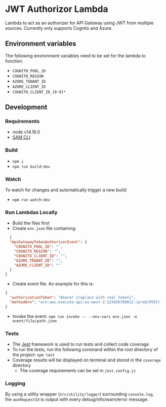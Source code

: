 # JWT Authorizor Lambda

Lambda to act as an authorizer for API Gateway using JWT from multiple sources. Currently only supports Cognito and Azure.

## Environment variables
The following environment variables need to be set for the lambda to function.

- `COGNITO_POOL_ID `
- `COGNITO_REGION`
- `AZURE_TENANT_ID`
- `AZURE_CLIENT_ID`
- `COGNITO_CLIENT_ID_[0-9]*`

## Development

### Requirements

- node v14.16.0
- [SAM CLI](https://docs.aws.amazon.com/serverless-application-model/latest/developerguide/serverless-sam-cli-install.html)


### Build

- `npm i`
- `npm run build:dev`

### Watch

To watch for changes and automatically trigger a new build:
- `npm run watch:dev`


### Run Lambdas Locally

- Build the files first
- Create `env.json` file containing:
```json
  {
  "ApiGatewayTokenAuthorizerEvent": {
    "COGNITO_POOL_ID": "",
    "COGNITO_REGION": "",
    "COGNITO_CLIENT_ID": "",
    "AZURE_TENANT_ID": "",
    "AZURE_CLIENT_ID": ""
  }
}
```
- Create event file. An example for this is:
```json
{
  "authorizationToken": "Bearer {replace with real token}",
  "methodArn": "arn:aws:execute-api:eu-west-2:123456789012:/prod/POST/{proxy+}"
}
```
- Invoke the event: `npm run invoke -- --env-vars env.json -e event/file/path.json`


### Tests

- The [Jest](https://jestjs.io/) framework is used to run tests and collect code coverage
- To run the tests, run the following command within the root directory of the project: `npm test`
- Coverage results will be displayed on terminal and stored in the `coverage` directory
    - The coverage requirements can be set in `jest.config.js`


### Logging

By using a utility wrapper (`src/utility/logger`) surrounding `console.log`, the `awsRequestId` is output with every debug/info/warn/error message.
